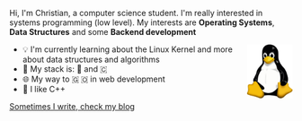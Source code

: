 <p></p>
Hi, I'm Christian, a computer science student. I'm really interested in systems programming (low level). My interests are <b>Operating Systems</b>, <b>Data Structures</b> and some <b>Backend development</b>
<p></p>
<img src="img/Tux.png" height="96" align="right" />

- 💡 I'm currently learning about the Linux Kernel and more about data structures and algorithms
- 🔋 My stack is: 🦀 and 🇨
- 🌐 My way to  🇬 🇴 in web development
- 🦥 I like C++

[Sometimes I write, check my blog](https://every2.github.io/blog/)